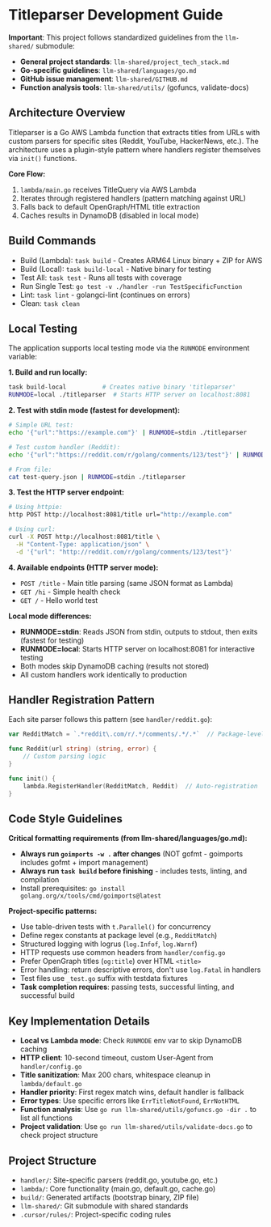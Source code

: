 # Titleparser Development Guide

**Important**: This project follows standardized guidelines from the `llm-shared/` submodule:

- **General project standards**: `llm-shared/project_tech_stack.md`
- **Go-specific guidelines**: `llm-shared/languages/go.md`
- **GitHub issue management**: `llm-shared/GITHUB.md`
- **Function analysis tools**: `llm-shared/utils/` (gofuncs, validate-docs)

## Architecture Overview

Titleparser is a Go AWS Lambda function that extracts titles from URLs with custom parsers for specific sites (Reddit, YouTube, HackerNews, etc.). The architecture uses a plugin-style pattern where handlers register themselves via `init()` functions.

**Core Flow:**

1. `lambda/main.go` receives TitleQuery via AWS Lambda
2. Iterates through registered handlers (pattern matching against URL)
3. Falls back to default OpenGraph/HTML title extraction
4. Caches results in DynamoDB (disabled in local mode)

## Build Commands

- Build (Lambda): `task build` - Creates ARM64 Linux binary + ZIP for AWS
- Build (Local): `task build-local` - Native binary for testing
- Test All: `task test` - Runs all tests with coverage
- Run Single Test: `go test -v ./handler -run TestSpecificFunction`
- Lint: `task lint` - golangci-lint (continues on errors)
- Clean: `task clean`

## Local Testing

The application supports local testing mode via the `RUNMODE` environment variable:

**1. Build and run locally:**

```bash
task build-local          # Creates native binary 'titleparser'
RUNMODE=local ./titleparser  # Starts HTTP server on localhost:8081
```

**2. Test with stdin mode (fastest for development):**

```bash
# Simple URL test:
echo '{"url":"https://example.com"}' | RUNMODE=stdin ./titleparser

# Test custom handler (Reddit):
echo '{"url":"https://reddit.com/r/golang/comments/123/test"}' | RUNMODE=stdin ./titleparser

# From file:
cat test-query.json | RUNMODE=stdin ./titleparser
```

**3. Test the HTTP server endpoint:**

```bash
# Using httpie:
http POST http://localhost:8081/title url="http://example.com"

# Using curl:
curl -X POST http://localhost:8081/title \
  -H "Content-Type: application/json" \
  -d '{"url": "http://reddit.com/r/golang/comments/123/test"}'
```

**4. Available endpoints (HTTP server mode):**

- `POST /title` - Main title parsing (same JSON format as Lambda)
- `GET /hi` - Simple health check
- `GET /` - Hello world test

**Local mode differences:**

- **RUNMODE=stdin**: Reads JSON from stdin, outputs to stdout, then exits (fastest for testing)
- **RUNMODE=local**: Starts HTTP server on localhost:8081 for interactive testing
- Both modes skip DynamoDB caching (results not stored)
- All custom handlers work identically to production

## Handler Registration Pattern

Each site parser follows this pattern (see `handler/reddit.go`):

```go
var RedditMatch = `.*reddit\.com/r/.*/comments/.*/.*`  // Package-level regex

func Reddit(url string) (string, error) {
    // Custom parsing logic
}

func init() {
    lambda.RegisterHandler(RedditMatch, Reddit)  // Auto-registration
}
```

## Code Style Guidelines

**Critical formatting requirements (from llm-shared/languages/go.md):**

- **Always run `goimports -w .` after changes** (NOT gofmt - goimports includes gofmt + import management)
- **Always run `task build` before finishing** - includes tests, linting, and compilation
- Install prerequisites: `go install golang.org/x/tools/cmd/goimports@latest`

**Project-specific patterns:**

- Use table-driven tests with `t.Parallel()` for concurrency
- Define regex constants at package level (e.g., `RedditMatch`)
- Structured logging with logrus (`log.Infof`, `log.Warnf`)
- HTTP requests use common headers from `handler/config.go`
- Prefer OpenGraph titles (`og:title`) over HTML `<title>`
- Error handling: return descriptive errors, don't use `log.Fatal` in handlers
- Test files use `_test.go` suffix with testdata fixtures
- **Task completion requires**: passing tests, successful linting, and successful build

## Key Implementation Details

- **Local vs Lambda mode**: Check `RUNMODE` env var to skip DynamoDB caching
- **HTTP client**: 10-second timeout, custom User-Agent from `handler/config.go`
- **Title sanitization**: Max 200 chars, whitespace cleanup in `lambda/default.go`
- **Handler priority**: First regex match wins, default handler is fallback
- **Error types**: Use specific errors like `ErrTitleNotFound`, `ErrNotHTML`
- **Function analysis**: Use `go run llm-shared/utils/gofuncs.go -dir .` to list all functions
- **Project validation**: Use `go run llm-shared/utils/validate-docs.go` to check project structure

## Project Structure

- `handler/`: Site-specific parsers (reddit.go, youtube.go, etc.)
- `lambda/`: Core functionality (main.go, default.go, cache.go)
- `build/`: Generated artifacts (bootstrap binary, ZIP file)
- `llm-shared/`: Git submodule with shared standards
- `.cursor/rules/`: Project-specific coding rules
